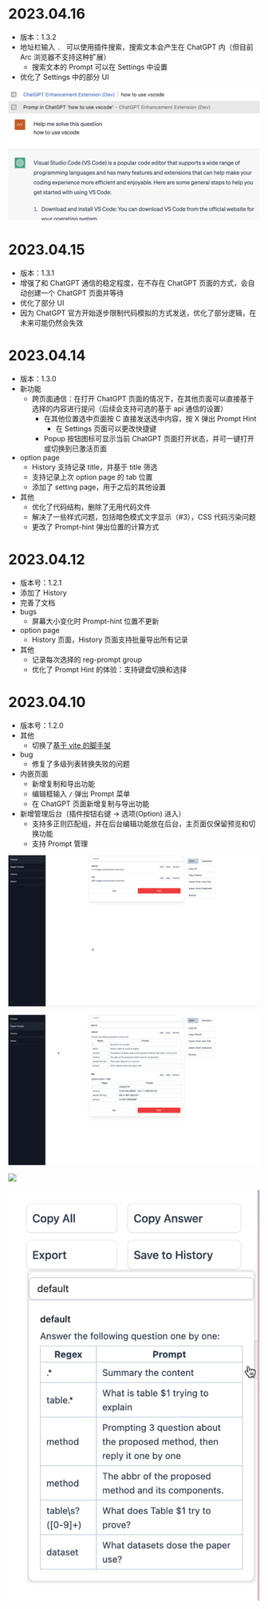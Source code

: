 # 2023.04.16

- 版本：1.3.2
- 地址栏输入 `. ` 可以使用插件搜索，搜索文本会产生在 ChatGPT 内（但目前 Arc 浏览器不支持这种扩展）
  - 搜索文本的 Prompt 可以在 Settings 中设置
- 优化了 Settings 中的部分 UI

![](images/omnibox-1.png)

# 2023.04.15

- 版本：1.3.1
- 增强了和 ChatGPT 通信的稳定程度，在不存在 ChatGPT 页面的方式，会自动创建一个 ChatGPT 页面并等待
- 优化了部分 UI
- 因为 ChatGPT 官方开始逐步限制代码模拟的方式发送，优化了部分逻辑，在未来可能仍然会失效

# 2023.04.14

- 版本：1.3.0
- 新功能
  - 跨页面通信：在打开 ChatGPT 页面的情况下，在其他页面可以直接基于选择的内容进行提问（后续会支持可选的基于 api 通信的设置）
    - 在其他位置选中页面按 C 直接发送选中内容，按 X 弹出 Prompt Hint
      - 在 Settings 页面可以更改快捷键
    - Popup 按钮图标可显示当前 ChatGPT 页面打开状态，并可一键打开或切换到已激活页面
- option page
  - History 支持记录 title，并基于 title 筛选
  - 支持记录上次 option page 的 tab 位置
  - 添加了 setting page，用于之后的其他设置
- 其他
  - 优化了代码结构，删除了无用代码文件
  - 解决了一些样式问题，包括暗色模式文字显示（#3），CSS 代码污染问题
  - 更改了 Prompt-hint 弹出位置的计算方式

# 2023.04.12

- 版本号：1.2.1
- 添加了 History
- 完善了文档
- bugs
  - 屏幕大小变化时 Prompt-hint 位置不更新
- option page
  - History 页面，History 页面支持批量导出所有记录
- 其他
  - 记录每次选择的 reg-prompt group
  - 优化了 Prompt Hint 的体验：支持键盘切换和选择

# 2023.04.10

- 版本号：1.2.0
- 其他
  - 切换了[基于 vite 的脚手架](https://github.com/Jonghakseo/chrome-extension-boilerplate-react-vite)
- bug
  - 修复了多级列表转换失败的问题
- 内嵌页面
  - 新增复制和导出功能
  - 编辑框输入 `/` 弹出 Prompt 菜单
  - 在 ChatGPT 页面新增复制与导出功能
- 新增管理后台（插件按钮右键 -> 选项(Option) 进入）
  - 支持多正则匹配组，并在后台编辑功能放在后台，主页面仅保留预览和切换功能
  - 支持 Prompt 管理

![](./images/options-preview-1.png)

![](./images/options-preview-2.png)

![](./images/type-ptompt.png)

![](./images/sidebar-preview.png)
